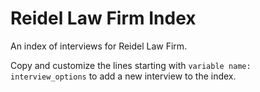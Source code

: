 # Reidel Law Firm Index

An index of interviews for Reidel Law Firm.

Copy and customize the lines starting with `variable name: interview_options`
to add a new interview to the index.
